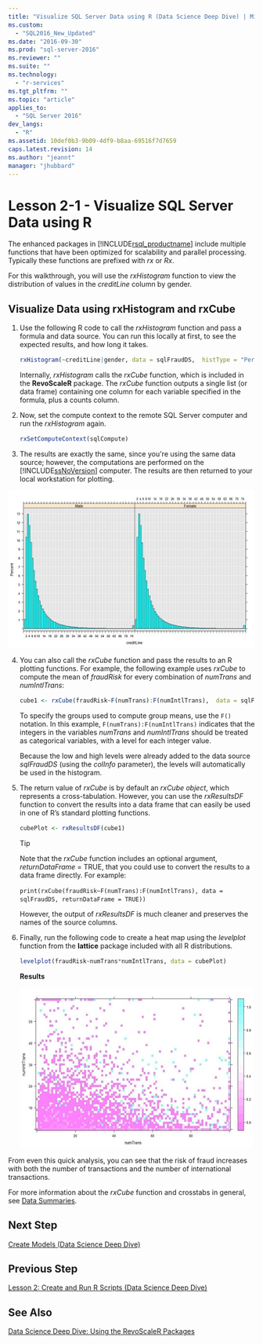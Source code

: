 ```yaml
---
title: "Visualize SQL Server Data using R (Data Science Deep Dive) | Microsoft Docs"
ms.custom: 
  - "SQL2016_New_Updated"
ms.date: "2016-09-30"
ms.prod: "sql-server-2016"
ms.reviewer: ""
ms.suite: ""
ms.technology: 
  - "r-services"
ms.tgt_pltfrm: ""
ms.topic: "article"
applies_to: 
  - "SQL Server 2016"
dev_langs: 
  - "R"
ms.assetid: 10def0b3-9b09-4df9-b8aa-69516f7d7659
caps.latest.revision: 14
ms.author: "jeannt"
manager: "jhubbard"
---
```

# Lesson 2-1 - Visualize SQL Server Data using R
The enhanced packages in [!INCLUDE[rsql_productname](../../../a9notintoc/includes/rsql-productname-md.md)] include multiple functions that have been optimized for scalability and parallel processing. Typically these functions are prefixed with *rx* or *Rx*.  
  
For this walkthrough, you will use the *rxHistogram* function to view the distribution of values in the _creditLine_ column by gender.  
  
## Visualize Data using rxHistogram and rxCube  
  
1.  Use the following R code to call the *rxHistogram* function and pass a formula and data source. You can run this locally at first, to see the expected results, and how long it takes.
  
    ```R  
    rxHistogram(~creditLine|gender, data = sqlFraudDS,  histType = "Percent")   
    ```  
 
    Internally, *rxHistogram* calls the *rxCube* function, which is included in the **RevoScaleR** package. The *rxCube* function outputs a single list (or data frame) containing one column for each variable specified in the formula, plus a counts column.
    
2. Now, set the compute context to the remote SQL Server computer and run the *rxHistogram* again.
  
    ```R  
    rxSetComputeContext(sqlCompute)  
    ```  
 
3.    The results are exactly the same, since you're using the same data source; however, the computations are performed on the [!INCLUDE[ssNoVersion](../../../a9notintoc/includes/ssnoversion-md.md)] computer.  The results are then returned to your local workstation for plotting.  
   
![histogram results](../../../advanced-analytics/r-services/tutorials/media/rsql-sue-histogramresults.jpg "histogram results")  

  
4.  You can also call the *rxCube* function and pass the results to an R plotting functions.  For example, the following example uses *rxCube* to compute the mean of *fraudRisk* for every combination of *numTrans* and *numIntlTrans*:  
  
    ```R  
    cube1 <- rxCube(fraudRisk~F(numTrans):F(numIntlTrans),  data = sqlFraudDS)   
    ```  
  
    To specify the groups used to compute group means, use the `F()` notation. In this example, `F(numTrans):F(numIntlTrans)` indicates that the integers in the variables _numTrans_ and _numIntlTrans_ should be treated as categorical variables, with a level for each integer value.  
  
    Because the low and high levels were already added to the data source *sqlFraudDS* (using the *colInfo* parameter), the levels will automatically be used in the histogram.  
  
5.  The return value of *rxCube* is by default an *rxCube object*, which represents a cross-tabulation. However, you can use the *rxResultsDF* function to convert the results into a data frame that can easily be used in one of R’s standard plotting functions.  
  
    ```R  
    cubePlot <- rxResultsDF(cube1)   
    ```  
  
    > [!TIP]  
    > Note that the *rxCube* function includes an optional argument, *returnDataFrame* = TRUE, that you could use to convert the results to a data frame directly. For example:  
    >   
    > `print(rxCube(fraudRisk~F(numTrans):F(numIntlTrans), data = sqlFraudDS, returnDataFrame = TRUE))`  
    >   
    > However, the output of *rxResultsDF* is much cleaner and preserves the names of the source columns.  
  
6.  Finally, run the following code to create a heat map using the *levelplot* function from the **lattice** package included with all R distributions.  
  
    ```R  
    levelplot(fraudRisk~numTrans*numIntlTrans, data = cubePlot)   
    ```  
  
    **Results**  
  
    ![scatterplot results](../../../advanced-analytics/r-services/tutorials/media/rsql-sue-scatterplotresults.jpg "scatterplot results")  
  
From even this quick analysis, you can see that the risk of fraud increases with both the number of transactions and the number of international transactions.

For more information about the *rxCube* function and crosstabs in general, see [Data Summaries](https://msdn.microsoft.com/microsoft-r/scaler-user-guide-data-summaries).  
  
## Next Step  
[Create Models &#40;Data Science Deep Dive&#41;](../../../advanced-analytics/r-services/tutorials/lesson-2-2-create-models.md)  
  
## Previous Step  
[Lesson 2: Create and Run R Scripts &#40;Data Science Deep Dive&#41;](../../../advanced-analytics/r-services/tutorials/lesson-2-create-and-run-r-scripts-data-science-deep-dive.md)  
  
## See Also  
[Data Science Deep Dive: Using the RevoScaleR Packages](../../../advanced-analytics/r-services/tutorials/data-science-deep-dive-using-the-revoscaler-packages.md)  
  
  
  

